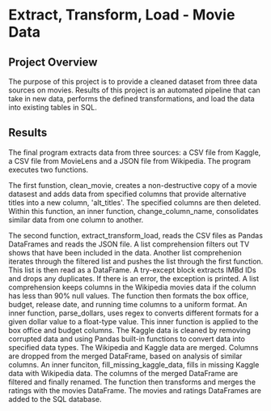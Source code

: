 # Extract, Transform, Load - Movie Data

## Project Overview
The purpose of this project is to provide a cleaned dataset from three data sources on movies. Results of this project is an automated pipeline that can take in new data, performs the defined transformations, and load the data into existing tables in SQL. 

## Results 
The final program extracts data from three sources: a CSV file from Kaggle, a CSV file from MovieLens and a JSON file from Wikipedia. The program executes two functions. 

The first funstion, clean_movie, creates a non-destructive copy of a movie datasest and adds data from specified columns that provide alternative titles into a new column, 'alt_titles'. The specified columns are then deleted. Within this function, an inner function, change_column_name, consolidates similar data from one column to another.

The second function, extract_transform_load, reads the CSV files as Pandas DataFrames and reads the JSON file. A list comprehension filters out TV shows that have been included in the data. Another list comprehenion iterates through the filtered list and pushes the list through the first function. This list is then read as a DataFrame. A try-except block extracts IMBd IDs and drops any duplicates. If there is an error, the exception is printed. A list comprehension keeps columns in the Wikipedia movies data if the column has less than 90% null values. The function then formats the box office, budget, release date, and running time columns to a uniform format. An inner function, parse_dollars, uses regex to converts different formats for a given dollar value to a float-type value. This inner function is applied to the box office and budget columns. The Kaggle data is cleaned by removing corrupted data and using Pandas built-in functions to convert data into specified data types. The Wikipedia and Kaggle data are merged. Columns are dropped from the merged DataFrame, based on analysis of similar columns. An inner funciton, fill_missing_kaggle_data, fills in missing Kaggle data with Wikipedia data. The columns of the merged DataFrame are filtered and finally renamed. The function then transforms and merges the ratings with the movies DataFrame. The movies and ratings DataFrames are added to the SQL database. 
